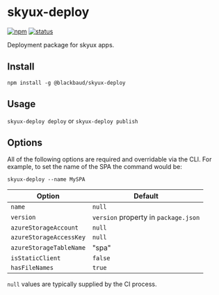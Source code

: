 # skyux-deploy

[![npm](https://img.shields.io/npm/v/@blackbaud/skyux-deploy.svg)](https://www.npmjs.com/package/@blackbaud/skyux-deploy)
[![status](https://travis-ci.org/blackbaud/skyux-deploy.svg?branch=master)](https://travis-ci.org/blackbaud/skyux-deploy)

Deployment package for skyux apps.

## Install

`npm install -g @blackbaud/skyux-deploy`

## Usage

`skyux-deploy deploy` or `skyux-deploy publish`

## Options

All of the following options are required and overridable via the CLI.  For example, to set the name of the SPA the command would be:

`skyux-deploy --name MySPA`

| Option                  | Default |
| ----------------------- | ------- |
| `name`                  | `null` |
| `version`               | `version` property in `package.json` |
| `azureStorageAccount`   | `null`  |
| `azureStorageAccessKey` | `null`  |
| `azureStorageTableName` | "spa"   |
| `isStaticClient`        | `false` |
| `hasFileNames`          | `true`  |

`null` values are typically supplied by the CI process.
